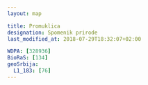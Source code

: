 ```yaml
---
layout: map

title: Promuklica
designation: Spomenik prirode
last_modified_at: 2018-07-29T18:32:07+02:00

WDPA: [328936]
BioRaS: [134]
geoSrbija:
  L1_183: [76]
---
```

